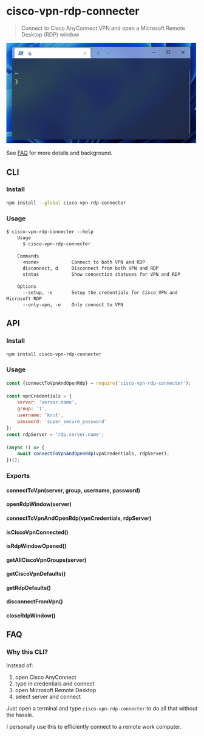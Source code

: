 # cisco-vpn-rdp-connecter
> Connect to Cisco AnyConnect VPN and open a Microsoft Remote Desktop (RDP) window

<img src="media/demo.gif" width="500">

See [FAQ](#faq) for more details and background.

## CLI
### Install
```sh
npm install --global cisco-vpn-rdp-connecter
```

### Usage
```
$ cisco-vpn-rdp-connecter --help
    Usage
      $ cisco-vpn-rdp-connecter

    Commands
      <none>            Connect to both VPN and RDP
      disconnect, d     Disconnect from both VPN and RDP
      status            Show connection statuses for VPN and RDP

    Options
      --setup, -s       Setup the credentials for Cisco VPN and Microsoft RDP
      --only-vpn, -o    Only connect to VPN
```

## API
### Install
```sh
npm install cisco-vpn-rdp-connecter
```

### Usage
```js
const {connectToVpnAndOpenRdp} = require('cisco-vpn-rdp-connecter');

const vpnCredentials = {
    server: 'server.name',
    group: '1',
    username: 'knut',
    password: 'super_secure_password'
};
const rdpServer = 'rdp.server.name';

(async () => {
    await connectToVpnAndOpenRdp(vpnCredentials, rdpServer);
})();
```

### Exports
#### connectToVpn(server, group, username, password)
#### openRdpWindow(server)
#### connectToVpnAndOpenRdp(vpnCredentials, rdpServer)
#### isCiscoVpnConnected()
#### isRdpWindowOpened()
#### getAllCiscoVpnGroups(server)
#### getCiscoVpnDefaults()
#### getRdpDefaults()
#### disconnectFromVpn()
#### closeRdpWindow()

## FAQ
### Why this CLI?
Instead of:
1. open Cisco AnyConnect
2. type in credentials and connect
3. open Microsoft Remote Desktop
4. select server and connect

Just open a terminal and type `cisco-vpn-rdp-connecter` to do all that without the hassle.

I personally use this to efficiently connect to a remote work computer.
